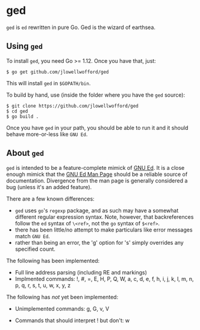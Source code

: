 # ged
`ged` is `ed` rewritten in pure Go.  Ged is the wizard of earthsea.

## Using `ged`

To install `ged`, you need Go >= 1.12.  Once you have that, just:

```console
$ go get github.com/jlowellwofford/ged
```

This will install `ged` in `$GOPATH/bin`.

To build by hand, use (inside the folder where you have the `ged` source):

```
$ git clone https://github.com/jlowellwofford/ged
$ cd ged
$ go build . 
```

Once you have `ged` in your path, you should be able to run it and it should behave more-or-less like `GNU Ed`.

## About `ged`

`ged` is intended to be a feature-complete mimick of [GNU Ed](https://www.gnu.org/software/ed//).  It is a close enough mimick that the [GNU Ed Man Page](https://www.gnu.org/software/ed/manual/ed_manual.html) should be a reliable source of documentation.  Divergence from the man page is generally considered a bug (unless it's an added feature).

There are a few known differences:

- `ged` uses `go`'s `regexp` package, and as such may have a somewhat different regular expression syntax.  Note, however, that backreferences follow the `ed` syntax of `\<ref>`, not the `go` syntax of `$<ref>`.
- there has been little/no attempt to make particulars like error messages match `GNU Ed`. 
- rather than being an error, the 'g' option for 's' simply overrides any specified count.

The following has been implemented:
- Full line address parsing (including RE and markings)
- Implmented commands: !, #, =, E, H, P, Q, W, a, c, d, e, f, h, i, j, k, l, m, n, p, q, r, s, t, u, w, x, y, z

The following has *not* yet been implemented:
- Unimplemented commands: g, G, v, V

- Commands that should interpret ! but don't: w